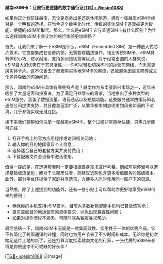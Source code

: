 **越南eSIM卡：让旅行更便捷的数字通行证[[TG💪+ @esim1088](https://t.me/s/esim1088)]**

如果你正计划前往越南，无论是商务出差还是休闲旅游，拥有一张越南eSIM卡绝对是一个明智的选择。在当今这个数字化时代，传统的实体SIM卡逐渐被更为智能、便捷的eSIM所取代。那么，什么是eSIM？它与普通SIM卡有什么区别？为什么选择越南eSIM卡会让你的旅行体验更加顺畅？

首先，让我们来了解一下eSIM是什么。eSIM（Embedded SIM）是一种嵌入式芯片技术，它直接集成在设备内部，无需物理插拔操作。相比传统SIM卡，eSIM具有体积小巧、防水耐用、支持多网络切换等优点。对于经常出国的人群来说，eSIM最大的优势在于其灵活性——你可以轻松切换不同的运营商网络，而无需更换实体卡片。这不仅省去了频繁购买本地SIM卡的麻烦，还能避免因语言障碍或文化差异导致的沟通问题。

那么，越南的eSIM卡具体有哪些特点呢？越南作为东南亚新兴市场之一，近年来吸引了大量游客和投资者。为了满足日益增长的需求，当地推出了多种类型的eSIM服务，涵盖了数据流量、语音通话以及短信功能。这些服务通常由国际知名通信公司提供支持，并且覆盖范围广泛，从繁华都市胡志明市到风景如画的下龙湾，几乎都能实现无缝连接。

接下来我们聊聊如何注册一张越南eSIM卡。整个过程非常简单快捷，只需几步即可完成：
1. 打开手机上的官方应用程序或访问相关网站；
2. 输入你的目的地国家及个人信息；
3. 选择适合自己的套餐方案并支付费用；
4. 下载配置文件至设备中激活使用。

值得一提的是，在选择套餐时一定要根据自身需求进行考量。例如短期停留可以选择基础版流量包；而对于长期居住者，则建议选购包含更多增值服务的高级版本。此外，部分平台还提供了家庭共享选项，方便多人同时使用同一账户下的资源。

当然啦，除了上述提到的功能外，还有一些小贴士可以帮助你更好地享受eSIM带来的便利：
- 确保你的手机支持eSIM技术，目前大多数新款智能手机均已普及该功能；
- 提前查阅目的地运营商的具体要求，以免出现兼容性问题；
- 如果对操作流程不熟悉，可随时联系客服寻求帮助。

最后总结一下，越南eSIM卡无疑是一款集高效性、实用性于一体的优秀产品。它不仅简化了跨国通讯的过程，同时也为用户节省了不少时间和成本。无论你是初次踏足这片土地的新手，还是打算深度探索越南文化的行家，一张优质的eSIM卡都将是你旅途中不可或缺的好伙伴！

[[TG💪+ @esim1088](https://t.me/s/esim1088) ![Image](https://i.postimg.cc/4NQfJmqS/Snipaste-2025-05-13-00-14-12.png)]